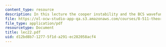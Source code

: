 ```yaml
---
content_type: resource
description: In this lecture the cooper instability and the BCS wavefunction are discussed.
file: https://ol-ocw-studio-app-qa.s3.amazonaws.com/courses/8-511-theory-of-solids-i-fall-2004/d12bd8b712775f1da291ec282058acf4_lec22.pdf
file_type: application/pdf
resourcetype: Document
title: lec22.pdf
uid: d12bd8b7-1277-5f1d-a291-ec282058acf4
---
```

